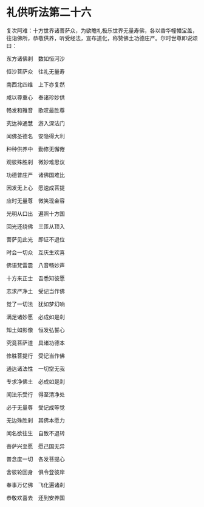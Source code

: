 # 礼供听法第二十六
复次阿难：十方世界诸菩萨众，为欲瞻礼极乐世界无量寿佛，各以香华幢幡宝盖，往诣佛所，恭敬供养，听受经法，宣布道化，称赞佛土功德庄严。尔时世尊即说颂曰：

  东方诸佛刹　数如恒河沙

  恒沙菩萨众　往礼无量寿

  南西北四维　上下亦复然

  咸以尊重心　奉诸珍妙供

  畅发和雅音　歌叹最胜尊

  究达神通慧　游入深法门

  闻佛圣德名　安隐得大利

  种种供养中　勤修无懈倦

  观彼殊胜刹　微妙难思议

  功德普庄严　诸佛国难比

  因发无上心　愿速成菩提

  应时无量尊　微笑现金容

  光明从口出　遍照十方国

  回光还绕佛　三匝从顶入

  菩萨见此光　即证不退位

  时会一切众　互庆生欢喜

  佛语梵雷震　八音畅妙声

  十方来正士　吾悉知彼愿

  志求严净土　受记当作佛

  觉了一切法　犹如梦幻响

  满足诸妙愿　必成如是刹

  知土如影像　恒发弘誓心

  究竟菩萨道　具诸功德本

  修胜菩提行　受记当作佛

  通达诸法性　一切空无我

  专求净佛土　必成如是刹

  闻法乐受行　得至清净处

  必于无量尊　受记成等觉

  无边殊胜刹　其佛本愿力

  闻名欲往生　自致不退转

  菩萨兴至愿　愿己国无异

  普念度一切　各发菩提心

  舍彼轮回身　俱令登彼岸

  奉事万亿佛　飞化遍诸刹

  恭敬欢喜去　还到安养国
